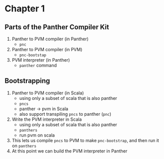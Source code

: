 # Chapter 1

## Parts of the Panther Compiler Kit

1. Panther to PVM compiler (in Panther)
   - `pnc`
2. Panther to PVM compiler (in PVM)
   - `pnc-bootstap`
3. PVM interpreter (in Panther)
   - `panther` command

## Bootstrapping

1. Panther to PVM compiler (in Scala)
   - using only a subset of scala that is also panther
   - `pncs`
   - panther -> pvm in Scala
   - also support transpiling `pncs` to panther (`pnc`)
2. Write the PVM interpreter in Scala
   - using only a subset of scala that is also panther
   - `panthers`
   - run pvm on scala
3. This lets us compile `pncs` to PVM to make `pnc-bootstrap`, and then run it on `panthers`
4. At this point we can build the PVM interpreter in Panther
